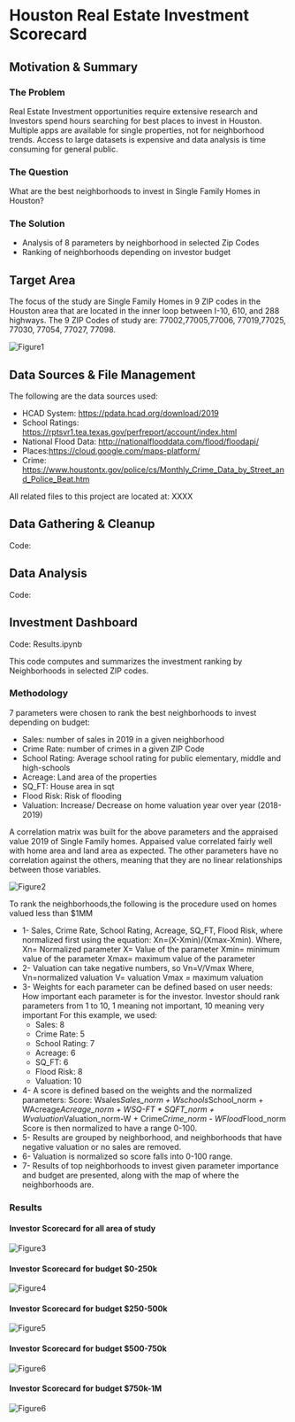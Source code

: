 # Houston Real Estate Investment Scorecard

## Motivation & Summary
### The Problem
Real Estate Investment opportunities require extensive research and Investors spend hours searching for best places to invest in Houston. Multiple apps are available for single properties, not for neighborhood trends. Access to large datasets is expensive and data analysis is time consuming for general public.

### The Question
What are the best neighborhoods to invest in Single Family Homes in Houston?

### The Solution
* Analysis of 8 parameters by neighborhood in selected Zip Codes
* Ranking of neighborhoods depending on investor budget


## Target Area
The focus of the study are Single Family Homes in 9 ZIP codes in the Houston area that are located in the inner loop between I-10, 610, and 288 highways.
The 9 ZIP Codes of study are: 77002,77005,77006, 77019,77025, 77030, 77054, 77027, 77098.

![Figure1](Images/Area_of_Study.png)



## Data Sources & File Management
The following are the data sources used:
* HCAD System: https://pdata.hcad.org/download/2019
* School Ratings: https://rptsvr1.tea.texas.gov/perfreport/account/index.html
* National Flood Data: http://nationalflooddata.com/flood/floodapi/
* Places:https://cloud.google.com/maps-platform/
* Crime: https://www.houstontx.gov/police/cs/Monthly_Crime_Data_by_Street_and_Police_Beat.htm

All related files to this project are located at: XXXX

## Data Gathering & Cleanup
Code:

## Data Analysis
Code:

## Investment Dashboard
Code: Results.ipynb

This code computes and summarizes the investment ranking by Neighborhoods in selected ZIP codes.

### Methodology
7 parameters were chosen to rank the best neighborhoods to invest depending on budget: 
* Sales: number of sales in 2019 in a given neighborhood
* Crime Rate: number of crimes in a given ZIP Code
* School Rating:	Average school rating for public elementary, middle and high-schools
* Acreage: 	Land area of the properties
* SQ_FT: 	House area in sqt
* Flood Risk:	Risk of flooding
* Valuation: Increase/ Decrease on home valuation year over year (2018-2019) 

A correlation matrix was built for the above parameters and the appraised value 2019 of Single Family homes. Appaised value correlated fairly well with home area and land area as expected.
The other parameters have no correlation against the others, meaning that they are no linear relationships between those variables.

![Figure2](Images/correlation_matrix.png)

To rank the neighborhoods,the following is the procedure used on homes valued less than $1MM
* 1- Sales, Crime Rate, School Rating, Acreage, SQ_FT, Flood Risk, where normalized first using the equation: Xn=(X-Xmin)/(Xmax-Xmin).
Where,  Xn= Normalized parameter
        X= Value of the parameter
        Xmin= minimum value of the parameter
        Xmax= maximum value of the parameter
* 2- Valuation can take negative numbers, so Vn=V/Vmax
Where,  Vn=normalized valuation
        V= valuation
        Vmax = maximum valuation
* 3-  Weights for each parameter can be defined based on user needs: How important each parameter is for the investor. Investor should rank parameters from 1 to 10, 
    1 meaning not important, 10 meaning very important
    For this example, we used:
    * Sales: 8
    * Crime Rate: 5
    * School Rating:	7
    * Acreage: 	6
    * SQ_FT: 	6
    * Flood Risk:	8
    * Valuation: 10
* 4- A score is defined based on the weights and the normalized parameters:
    Score: Wsales*Sales_norm + Wschools*School_norm + WAcreage*Acreage_norm + WSQ-FT * SQFT_norm + Wvaluation*Valuation_norm-W + Crime*Crime_norm - WFlood*Flood_norm
    Score is then normalized to have a range 0-100.
* 5-  Results are grouped by neighborhood, and neighborhoods that have negative valuation or no sales are removed.
* 6-  Valuation is normalized so score falls into 0-100 range.
* 7-  Results of top neighborhoods to invest given parameter importance and budget are presented, along with the map of where the neighborhoods are.

### Results
#### Investor Scorecard for all area of study
![Figure3](Images/results_all_area.png)

#### Investor Scorecard for budget $0-250k
![Figure4](Images/results_250k.png)

#### Investor Scorecard for budget $250-500k   
![Figure5](Images/results_500k.png)

#### Investor Scorecard for budget $500-750k  
![Figure6](Images/results_750k.png)

#### Investor Scorecard for budget $750k-1M  
![Figure6](Images/results_1M.png)


